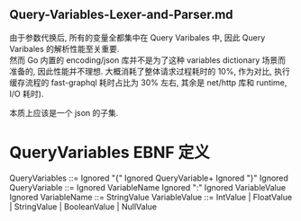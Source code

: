 Query-Variables-Lexer-and-Parser.md
-----------------------------------


由于参数代换后, 所有的变量全都集中在 Query Varibales 中, 因此 Query Varibales 的解析性能至关重要.  
然而 Go 内置的 encoding/json 库并不是为了这种 variables dictionary 场景而准备的, 因此性能并不理想. 
大概消耗了整体请求过程耗时的 10%, 作为对比, 执行缓存流程的 fast-graphql 耗时占比为 30% 左右, 其余是 net/http 库和 runtime, I/O 耗时).


本质上应该是一个 json 的子集.

# QueryVariables EBNF 定义

QueryVariables ::= Ignored "{" Ignored QueryVariable+ Ignored "}" Ignored
QueryVariable  ::= Ignored VariableName Ignored ":" Ignored VariableValue Ignored
VariableName   ::= StringValue
VariableValue  ::= IntValue | FloatValue | StringValue | BooleanValue | NullValue 
